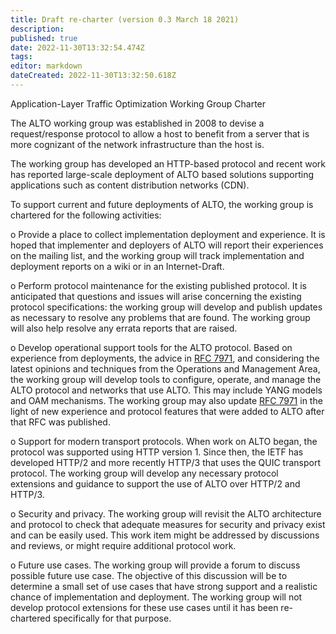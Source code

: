 ```yaml
---
title: Draft re-charter (version 0.3 March 18 2021)
description: 
published: true
date: 2022-11-30T13:32:54.474Z
tags: 
editor: markdown
dateCreated: 2022-11-30T13:32:50.618Z
---
```


Application-Layer Traffic Optimization Working Group Charter

The ALTO working group was established in 2008 to devise a request/response protocol to allow a host to benefit from a server that is more cognizant of the network infrastructure than the host is.

The working group has developed an HTTP-based protocol and recent work has reported large-scale deployment of ALTO based solutions supporting applications such as content distribution networks (CDN).

To support current and future deployments of ALTO, the working group is chartered for the following activities:

o Provide a place to collect implementation deployment and experience. It is hoped that implementer and deployers of ALTO will report their experiences on the mailing list, and the working group will track implementation and deployment reports on a wiki or in an Internet-Draft.

o Perform protocol maintenance for the existing published protocol. It is anticipated that questions and issues will arise concerning the existing protocol specifications: the working group will develop and publish updates as necessary to resolve any problems that are found. The working group will also help resolve any errata reports that are raised.

o Develop operational support tools for the ALTO protocol. Based on experience from deployments, the advice in [RFC 7971](http://tools.ietf.org/html/rfc7971), and considering the latest opinions and techniques from the Operations and Management Area, the working group will develop tools to configure, operate, and manage the ALTO protocol and networks that use ALTO. This may include YANG models and OAM mechanisms. The working group may also update [RFC 7971](http://tools.ietf.org/html/rfc7971) in the light of new experience and protocol features that were added to ALTO after that RFC was published.

o Support for modern transport protocols. When work on ALTO began, the protocol was supported using HTTP version 1. Since then, the IETF has developed HTTP/2 and more recently HTTP/3 that uses the QUIC transport protocol. The working group will develop any necessary protocol extensions and guidance to support the use of ALTO over HTTP/2 and HTTP/3.

o Security and privacy. The working group will revisit the ALTO architecture and protocol to check that adequate measures for security and privacy exist and can be easily used. This work item might be addressed by discussions and reviews, or might require additional protocol work.

o Future use cases. The working group will provide a forum to discuss possible future use case. The objective of this discussion will be to determine a small set of use cases that have strong support and a realistic chance of implementation and deployment. The working group will not develop protocol extensions for these use cases until it has been re-chartered specifically for that purpose.
